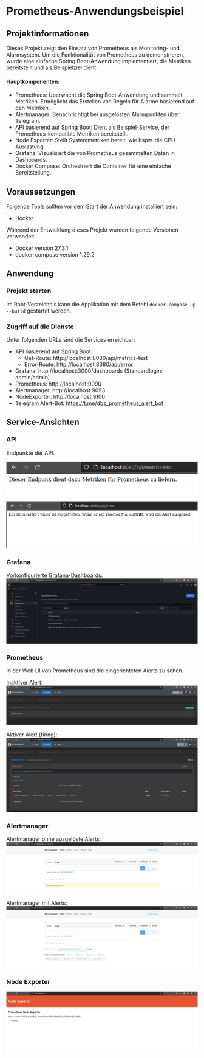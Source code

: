 # Prometheus-Anwendungsbeispiel

## Projektinformationen
Dieses Projekt zeigt den Einsatz von Prometheus als Monitoring- und Alarmsystem. Um die Funktionalität von Prometheus zu demonstrieren, wurde eine einfache Spring Boot-Anwendung implementiert, die Metriken bereitstellt und als Beispielziel dient.

#### Hauptkomponenten:

- Prometheus:
        Überwacht die Spring Boot-Anwendung und sammelt Metriken.
        Ermöglicht das Erstellen von Regeln für Alarme basierend auf den Metriken.
- Alertmanager:
        Benachrichtigt bei ausgelösten Alarmpunkten über Telegram.
- API basierend auf Spring Boot:
        Dient als Beispiel-Service, der Prometheus-kompatible Metriken bereitstellt.
- Node Exporter:
        Stellt Systemmetriken bereit, wie bspw. die CPU-Auslastung.
- Grafana:
        Visualisiert die von Prometheus gesammelten Daten in Dashboards.
- Docker Compose:
        Orchestriert die Container für eine einfache Bereitstellung.

## Voraussetzungen
Folgende Tools sollten vor dem Start der Anwendung installiert sein:

- Docker

Während der Entwicklung dieses Projekt wurden folgende Versionen verwendet:
- Docker version 27.3.1
- docker-compose version 1.29.2

## Anwendung

### Projekt starten
Im Root-Verzeichnis kann die Applikation mit dem Befehl `docker-compose up --build` gestartet werden. 

### Zugriff auf die Dienste
Unter folgenden URLs sind die Services erreichbar:

  -  API basierend auf Spring Boot: 
        - Get-Route: http://localhost:8080/api/metrics-test
        - Error-Route: http://localhost:8080/api/error
  -  Grafana: http://localhost:3000/dashboards (Standardlogin: admin/admin)
  -  Prometheus: http://localhost:9090
  -  Alertmanager: http://localhost:9093
  -  NodeExporter: http://localhost:9100
  - Telegram Alert-Bot: https://t.me/dbs_prometheus_alert_bot


## Service-Ansichten
### API
Endpunkte der API:

![metrics-test Endpunkt](images/api-metrics-test.png)

![Error Endpunkt](images/api-error.png)

### Grafana
Vorkonfigurierte Grafana-Dashboards:
![Grafana Dashboards](images/grafana-dashboards.png)

### Prometheus
In der Web UI von Prometheus sind die eingerichteten Alerts zu sehen.

Inaktiver Alert:
![Prometheus inactive](images/prometheus-alert-inactive.png)

Aktiver Alert (firing):
![Prometheus friing](images/prometheus-firing.png)

### Alertmanager
Alertmanager ohne ausgelöste Alerts:
![Alertmanager ohne Alertsg](images/alertmanager-no-alerts.png)

Alertmanager mit Alerts:
![Alertmanager mit Alerts](images/alertmanager-alerts.png)

### Node Exporter
![Node Exporter](images/node-exporter.png)

